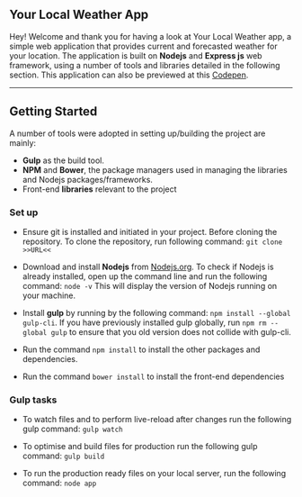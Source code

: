 Your Local Weather App
------------------

Hey! Welcome and thank you for having a look at Your Local Weather app, a simple web application that provides current and forecasted weather for your location. The application is built on **Nodejs** and **Express js** web framework, using a number of tools and libraries detailed in the following section.
This application can also be previewed at this [Codepen](https://codepen.io/UgoHarry/full/rLRXKW).

----------


Getting Started
-------------

A number of tools were adopted in setting up/building the project are mainly:

 - **Gulp** as the build tool. 
 - **NPM** and **Bower**, the package managers used in managing the libraries and Nodejs packages/frameworks.
 - Front-end **libraries** relevant to the project

### Set up

 - Ensure git is installed and initiated in your project. Before cloning the repository. To clone the repository, run following command:
 `git clone >>URL<<`
 
 - Download and install **Nodejs** from [Nodejs.org](https://nodejs.org/en/). To check if Nodejs is already installed, open up the command line and run the following command: `node -v`
 This will display the version of Nodejs running on your machine.
 
 -   Install **gulp** by running by the following command: 
 `npm install --global gulp-cli`.
 If you have previously installed gulp globally, run 
 `npm rm --global gulp` to ensure that you old version does not collide with gulp-cli.
 - Run the command `npm install` to install the other packages and dependencies.
 -  Run the command `bower install` to install the front-end dependencies

### Gulp tasks

- To watch files and to perform live-reload after changes run the following gulp command:
`gulp watch`

- To optimise and build files for production run the following gulp command:
`gulp build`

- To run the production ready files on your local server, run the following command: 
`node app`
